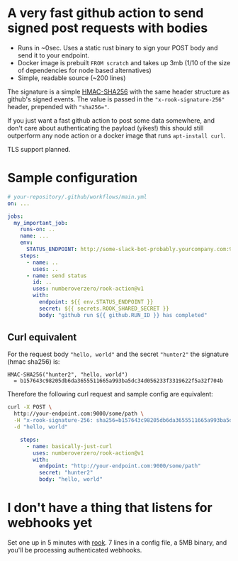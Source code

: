 # A very fast github action to send signed post requests with bodies

* Runs in ~0sec.  Uses a static rust binary to sign your POST body and send it to your endpoint.
* Docker image is prebuilt `FROM scratch` and takes up 3mb (1/10 of the size of dependencies for node based alternatives)
* Simple, readable source (~200 lines)

The signature is a simple [HMAC-SHA256](https://en.wikipedia.org/wiki/HMAC) with the same header structure as github's signed events.  The value is passed in the `"x-rook-signature-256"` header, prepended with `"sha256="`.

If you just want a fast github action to post some data somewhere, and don't care about authenticating the payload (yikes!) this should still outperform any node action or a docker image that runs `apt-install curl`.

TLS support planned.

# Sample configuration

```yml
# your-repository/.github/workflows/main.yml
on: ...

jobs:
  my_important_job:
    runs-on: ..
    name: ...
    env:
      STATUS_ENDPOINT: http://some-slack-bot-probably.yourcompany.com:9000
    steps:
      - name: ..
        uses: ..
      - name: send status
        id: ..
        uses: numberoverzero/rook-action@v1
        with:
          endpoint: ${{ env.STATUS_ENDPOINT }}
          secret: ${{ secrets.ROOK_SHARED_SECRET }}
          body: "github run ${{ github.RUN_ID }} has completed"
```

## Curl equivalent

For the request body `"hello, world"` and the secret `"hunter2"` the signature (hmac sha256) is:

```
HMAC-SHA256("hunter2", "hello, world")
  = b157643c98205db6da3655511665a993ba5dc34d056233f3319622f5a32f704b
```

Therefore the following curl request and sample config are equivalent:

```sh
curl -X POST \
  http://your-endpoint.com:9000/some/path \
  -H "x-rook-signature-256: sha256=b157643c98205db6da3655511665a993ba5dc34d056233f3319622f5a32f704b" \
  -d "hello, world"
```

```yml
    steps:
      - name: basically-just-curl
        uses: numberoverzero/rook-action@v1
        with:
          endpoint: "http://your-endpoint.com:9000/some/path"
          secret: "hunter2"
          body: "hello, world"
```

# I don't have a thing that listens for webhooks yet

Set one up in 5 minutes with [rook](https://github.com/numberoverzero/rook).  7 lines in a config file, a 5MB binary, and you'll be processing authenticated webhooks.
